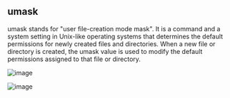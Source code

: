 ## umask
umask stands for "user file-creation mode mask". It is a command and a system setting in Unix-like operating systems that determines the default permissions for newly created files and directories. When a new file or directory is created, the umask value is used to modify the default permissions assigned to that file or directory.

![image](https://github.com/Aththas/Configure-RHEL-for-CIS-Benchmark/assets/121440481/36b804f6-8314-4111-be05-38bf973a5a05)

![image](https://github.com/Aththas/Configure-RHEL-for-CIS-Benchmark/assets/121440481/3b8d8531-7f02-4768-9274-94eb78970193)

